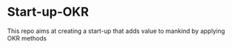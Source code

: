 # Start-up-OKR
This repo aims at creating a start-up that adds value to mankind by applying OKR methods 
